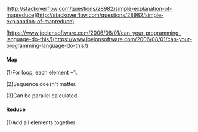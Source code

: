 [http://stackoverflow.com/questions/28982/simple-explanation-of-mapreduce](http://stackoverflow.com/questions/28982/simple-explanation-of-mapreduce)

[https://www.joelonsoftware.com/2006/08/01/can-your-programming-language-do-this/](https://www.joelonsoftware.com/2006/08/01/can-your-programming-language-do-this/)



#### Map

\(1\)For loop, each element +1. 

\(2\)Sequence doesn't matter. 

\(3\)Can be parallel calculated.

#### Reduce

\(1\)Add all elements together

